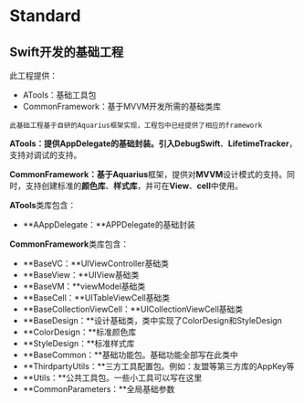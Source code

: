 # Standard

## **Swift开发的基础工程**

此工程提供：

+ ATools：基础工具包
+ CommonFramework：基于MVVM开发所需的基础类库

```此基础工程基于自研的Aquarius框架实现，工程包中已经提供了相应的framework```

**ATools：**提供AppDelegate的基础封装。引入**DebugSwift**、**LifetimeTracker**，支持对调试的支持。

**CommonFramework：**基于**Aquarius**框架，提供对**MVVM**设计模式的支持。同时，支持创建标准的**颜色库**、**样式库**，并可在**View**、**cell**中使用。

**ATools**类库包含：

+ **AAppDelegate：**APPDelegate的基础封装

**CommonFramework**类库包含：

+ **BaseVC：**UIViewController基础类
+ **BaseView：**UIView基础类
+ **BaseVM：**viewModel基础类
+ **BaseCell：**UITableViewCell基础类
+ **BaseCollectionViewCell：**UICollectionViewCell基础类
+ **BaseDesign：**设计基础类，类中实现了ColorDesign和StyleDesign
+ **ColorDesign：**标准颜色库
+ **StyleDesign：**标准样式库
+ **BaseCommon：**基础功能包。基础功能全部写在此类中
+ **ThirdpartyUtils：**三方工具配置包。例如：友盟等第三方库的AppKey等
+ **Utils：**公共工具包。一些小工具可以写在这里
+ **CommonParameters：**全局基础参数

